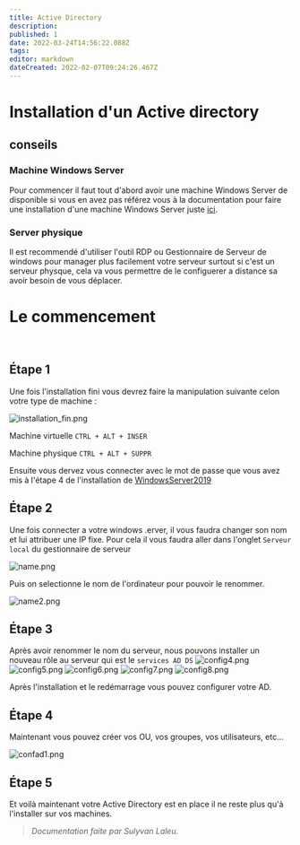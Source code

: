 ```yaml
---
title: Active Directory
description: 
published: 1
date: 2022-03-24T14:56:22.088Z
tags: 
editor: markdown
dateCreated: 2022-02-07T09:24:26.467Z
---
```


# Installation d'un Active directory

## conseils

### Machine Windows Server
Pour commencer il faut tout d'abord avoir une machine Windows Server de disponible si vous en avez pas référez vous à la documentation pour faire une installation d'une machine Windows Server juste [ici](/WindowsServer2019).

### Server physique
Il est recommendé d'utiliser l'outil RDP ou Gestionnaire de Serveur de windows pour manager plus facilement votre serveur surtout si c'est un serveur physque, cela va vous permettre de le configuerer a distance sa avoir besoin de vous déplacer.


# Le commencement
 
## Étape 1
Une fois l'installation fini vous devrez faire la manipulation suivante celon votre type de machine :

![installation_fin.png](/images/install_winsrv2019/installation_fin.png)

Machine virtuelle
`CTRL + ALT + INSER`

Machine physique
`CTRL + ALT + SUPPR`

Ensuite vous dervez vous connecter avec le mot de passe que vous avez mis à l'étape 4 de l'installation de [WindowsServer2019](/WindowsServer2019)

## Étape 2

Une fois connecter a votre windows .erver, il vous faudra changer son nom et lui attribuer une IP fixe.
Pour cela il vous faudra aller dans l'onglet `Serveur local` du gestionnaire de serveur

![name.png](/images/install_winsrv2019/name.png)

Puis on selectionne le nom de l'ordinateur pour pouvoir le renommer.

![name2.png](/images/install_winsrv2019/name2.png)

## Étape 3

Après avoir renommer le nom du serveur, nous pouvons installer un nouveau rôle au serveur qui est le `services AD DS`
![config4.png](/images/install_winsrv2019/config4.png)
![config5.png](/images/install_winsrv2019/config5.png)
![config6.png](/images/install_winsrv2019/config6.png)
![config7.png](/images/install_winsrv2019/config7.png)
![config8.png](/images/install_winsrv2019/config8.png)

Après l'installation et le redémarrage vous pouvez configurer votre AD. 

## Étape 4

Maintenant vous pouvez créer vos OU, vos groupes, vos utilisateurs, etc... 

![confad1.png](/images/install_winsrv2019/confad1.png)

## Étape 5

Et voilà maintenant votre Active Directory est en place il ne reste plus qu'à l'installer sur vos machines.

> *Documentation faite par Sulyvan Laleu.*

